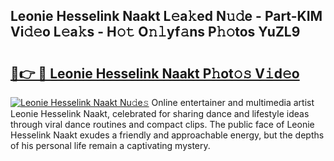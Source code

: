 ## Leonie Hesselink Naakt L𝚎a𝚔ed N𝚞𝚍e - Part-KIM Vi𝚍𝚎o L𝚎a𝚔s - H𝚘𝚝 O𝚗𝚕yf𝚊ns P𝚑𝚘tos YuZL9

# <h2><a href="http://kf9aggd.oniu.top/?m=Leonie+Hesselink+Naakt">🔗👉 🔴 Leonie Hesselink Naakt P𝚑ot𝚘𝚜 V𝚒d𝚎o</a></h2>

[![Leonie Hesselink Naakt Nu𝚍e𝚜](https://i.imgur.com/0qMVB7G.gif)](http://kf9aggd.oniu.top/?m=Leonie+Hesselink+Naakt)
Online entertainer and multimedia artist Leonie Hesselink Naakt, celebrated for sharing dance and lifestyle ideas through viral dance routines and compact clips. The public face of Leonie Hesselink Naakt exudes a friendly and approachable energy, but the depths of his personal life remain a captivating mystery.  
